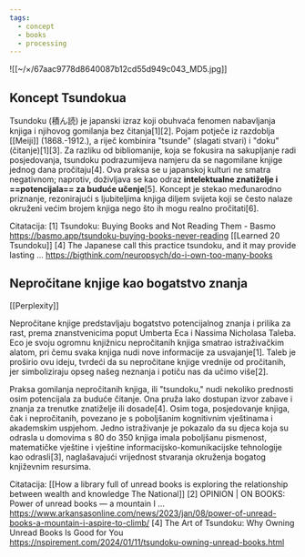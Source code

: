 ```yaml
---
tags:
  - concept
  - books
  - processing
---
```

![[~/×/67aac9778d8640087b12cd55d949c043_MD5.jpg]]

## Koncept Tsundokua

Tsundoku (積ん読) je japanski izraz koji obuhvaća fenomen nabavljanja knjiga i njihovog gomilanja bez čitanja[1][2]. Pojam potječe iz razdoblja [[Meiji]] (1868.-1912.), a riječ kombinira "tsunde" (slagati stvari) i "doku" (čitanje)[1][3]. Za razliku od bibliomanije, koja se fokusira na sakupljanje radi posjedovanja, tsundoku podrazumijeva namjeru da se nagomilane knjige jednog dana pročitaju[4]. Ova praksa se u japanskoj kulturi ne smatra negativnom; naprotiv, doživljava se kao odraz **intelektualne znatiželje i ==potencijala== za buduće učenje**[5]. Koncept je stekao međunarodno priznanje, rezonirajući s ljubiteljima knjiga diljem svijeta koji se često nalaze okruženi većim brojem knjiga nego što ih mogu realno pročitati[6].

Citatacija:
[1] Tsundoku: Buying Books and Not Reading Them - Basmo https://basmo.app/tsundoku-buying-books-never-reading
[[Learned 20 Tsundoku]]
[4] The Japanese call this practice tsundoku, and it may provide lasting ... https://bigthink.com/neuropsych/do-i-own-too-many-books

## Nepročitane knjige kao bogatstvo znanja
[[Perplexity]]

Nepročitane knjige predstavljaju bogatstvo potencijalnog znanja i prilika za rast, prema znanstvenicima poput Umberta Eca i Nassima Nicholasa Taleba. Eco je svoju ogromnu knjižnicu nepročitanih knjiga smatrao istraživačkim alatom, pri čemu svaka knjiga nudi nove informacije za usvajanje[1]. Taleb je proširio ovu ideju, tvrdeći da su nepročitane knjige vrednije od pročitanih, jer simboliziraju opseg našeg neznanja i potiču nas da učimo više[2].

Praksa gomilanja nepročitanih knjiga, ili "tsundoku," nudi nekoliko prednosti osim potencijala za buduće čitanje. Ona pruža lako dostupan izvor zabave i znanja za trenutke znatiželje ili dosade[4]. Osim toga, posjedovanje knjiga, čak i nepročitanih, povezano je s poboljšanim kognitivnim vještinama i akademskim uspjehom. Jedno istraživanje je pokazalo da su djeca koja su odrasla u domovima s 80 do 350 knjiga imala poboljšanu pismenost, matematičke vještine i vještine informacijsko-komunikacijske tehnologije kao odrasli[3], naglašavajući vrijednost stvaranja okruženja bogatog književnim resursima.

Citatacija:
[[How a library full of unread books is exploring the relationship between wealth and knowledge  The National]]
[2] OPINION | ON BOOKS: Power of unread books — a mountain I ... https://www.arkansasonline.com/news/2023/jan/08/power-of-unread-books-a-mountain-i-aspire-to-climb/
[4] The Art of Tsundoku: Why Owning Unread Books Is Good for You https://nspirement.com/2024/01/11/tsundoku-owning-unread-books.html
